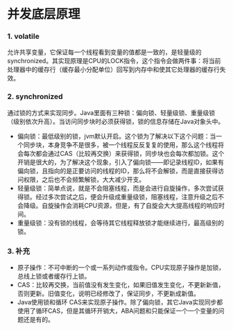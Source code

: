 # 并发底层原理
### 1. volatile
允许共享变量，它保证每一个线程看到变量的值都是一致的，是轻量级的synchronized。其实现原理是CPU的LOCK指令，这个指令会做两件事：将当前处理器中的缓存行（缓存最小分配单位）回写到内存中和使其它处理器的缓存行失效。
### 2. synchronized
通过锁的方式来实现同步。Java里面有三种锁：偏向锁、轻量级锁、重量级锁（级别依次升高）。当访问同步块时必须获得锁，锁的信息存储在Java对象头中。
- 偏向锁：最低级别的锁，jvm默认开启。这个锁为了解决以下这个问题：当一个同步块，本身竞争不是很多，被一个线程反反复复的使用，那么这个线程将会每次都会通过CAS（比较再交换）来获得锁，同步块也会每次都加锁。这个开销是很大的，为了解决这个现象，引入了偏向锁——即记录线程ID，如果有偏向锁，且指向的是正要访问的线程的ID，那么将不会解锁，而是直接获得访问权限，之后也不会频繁解锁，大大减少开支。
- 轻量级锁：简单点说，就是不会阻塞线程，而是会进行自旋操作，多次尝试获得锁。经过多次尝试之后，便会升级成重量级锁，阻塞线程，注意升级之后不会降级。自旋操作会消耗CPU资源，但是，有了自旋会大大提高线程的响应时间。
- 重量级锁：没有锁的线程，会等待其它线程释放锁才能继续进行，最高级别的锁。
### 3. 补充
- 原子操作：不可中断的一个或一系列动作或指令。CPU实现原子操作是加锁，总线上锁或者缓存行上锁。
- CAS：比较再交换，当前值没有发生变化，如果旧值发生变化，不更新新值，否则更新。旧值变化，说明已经修改了，保证同步，不更新成新值。
- Java使用锁和循环 CAS来实现原子操作。除了偏向锁，其它Java实现同步都使用了循环CAS，但是其循环开销大，ABA问题和只能保证一个一个变量的问题还是有的。
